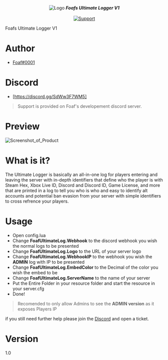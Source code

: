 <div align="center">
<img alt="Logo" src="https://i.imgur.com/tom3N9W.png" />
   <strong><i>Foafs Ultimate Logger V1</i></strong>
 <br>
 <br>

  <a href="https://discord.gg/SdWw3F7WM5">
    <img src="https://img.shields.io/discord/798609106268323910?label=join&logo=Discord&style=for-the-badge" alt="Support">
  </a> 
</div>

Foafs Ultimate Logger V1

# Author

* [Foaf#0001](https://github.com/foaf0)

# Discord

* [https://discord.gg/SdWw3F7WM5]

> Support is provided on Foaf's developement discord server.

# Preview
![Screenshot_of_Product](https://i.imgur.com/OcbqlsO.png)

# What is it?

The Ultimate Logger is basically an all-in-one log for players entering and leaving the server with in-depth identifiers that define who the player is with Steam Hex, Xbox Live ID, Discord and Discord ID, Game License, and more that are printed in a log to tell you who is who and easy to identify alt accounts and potential ban evasion from your server with simple identifiers to cross refrence your players.

# Usage

- Open config.lua
- Change **FoafUltimateLog.Webhook** to the discord webhook you wish the normal logs to be presented
- Change **FoafUltimateLog.Logo** to the URL of your server logo
- Change **FoafUltimateLog.WebhookIP** to the webhook you wish the **ADMIN** log with IP to be presented
- Change **FoafUltimateLog.EmbedColor** to the Decimal of the color you wish the embed to be
- Change **FoafUltimateLog.ServerName** to the name of your server
- Put the Entire Folder in your resource folder and start the resource in your server.cfg
- Done!

> Recomended to only allow Admins to see the **ADMIN version** as it exposes Players IP

if you still need further help please join the [Discord](https://discord.gg/SdWw3F7WM5) and open a ticket.

# Version
1.0